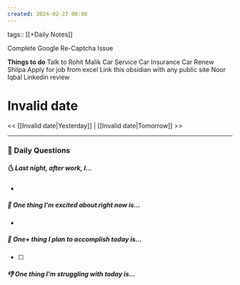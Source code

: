 ```yaml
---
created: 2024-02-27 00:08
---
```

tags:: [[+Daily Notes]]

Complete Google Re-Captcha Issue

**Things to do**
Talk to Rohit Malik
Car Service
Car Insurance
Car Renew 
Shilpa Apply for job from excel
Link this obsidian with any public site
Noor Iqbal Linkedin review



# Invalid date

<< [[Invalid date|Yesterday]] | [[Invalid date|Tomorrow]] >>

---
### 📅 Daily Questions
##### 🌜 Last night, after work, I...
- 

##### 🙌 One thing I'm excited about right now is...
- 

##### 🚀 One+ thing I plan to accomplish today is...
- [ ] 

##### 👎 One thing I'm struggling with today is...
